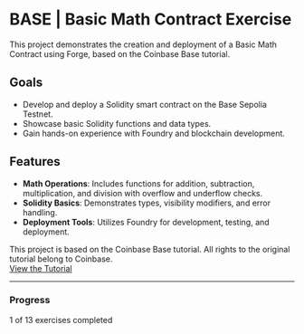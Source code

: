# BASE | Basic Math Contract Exercise

This project demonstrates the creation and deployment of a Basic Math Contract using Forge, based on the Coinbase Base tutorial.

## Goals
- Develop and deploy a Solidity smart contract on the Base Sepolia Testnet.
- Showcase basic Solidity functions and data types.
- Gain hands-on experience with Foundry and blockchain development.

## Features
- **Math Operations**: Includes functions for addition, subtraction, multiplication, and division with overflow and underflow checks.
- **Solidity Basics**: Demonstrates types, visibility modifiers, and error handling.
- **Deployment Tools**: Utilizes Foundry for development, testing, and deployment.

This project is based on the Coinbase Base tutorial. All rights to the original tutorial belong to Coinbase.  
[View the Tutorial](https://docs.base.org/base-learn/docs/deployment-to-testnet/deployment-to-testnet-exercise/)

---

### Progress
1 of 13 exercises completed
